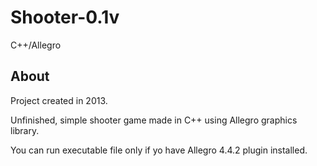 # Shooter-0.1v

C++/Allegro

## About

Project created in 2013. 

Unfinished, simple shooter game made in C++ using Allegro graphics library. 

You can run executable file only if yo have Allegro 4.4.2 plugin installed.

